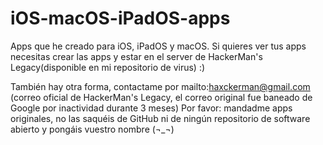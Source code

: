 # iOS-macOS-iPadOS-apps
Apps que he creado para iOS, iPadOS y macOS. Si quieres ver tus apps necesitas crear las apps y estar en el server de HackerMan's Legacy(disponible en mi repositorio de virus) :)

También hay otra forma, contactame por mailto:haxckerman@gmail.com (correo oficial de HackerMan's Legacy, el correo original fue baneado de Google por inactividad durante 3 meses)
Por favor: mandadme apps originales, no las saquéis de GitHub ni de ningún repositorio de software abierto y pongáis vuestro nombre (¬_¬)
